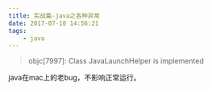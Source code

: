 ```yaml
---
title: 实战篇-java之各种异常
date: 2017-07-10 14:56:21
tags:
    - java
---
```


>objc[7997]: Class JavaLaunchHelper is implemented

java在mac上的老bug，不影响正常运行。
